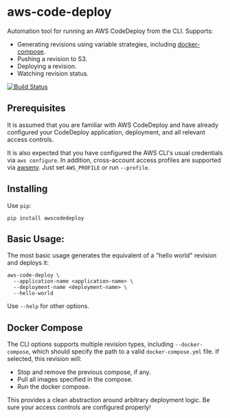 # aws-code-deploy

Automation tool for running an AWS CodeDeploy from the CLI. Supports:

 - Generating revisions using variable strategies, including [docker-compose](https://docs.docker.com/compose/).
 - Pushing a revision to S3.
 - Deploying a revision.
 - Watching revision status.

[![Build Status](https://travis-ci.org/locationlabs/aws-code-deploy.png)](https://travis-ci.org/locationlabs/aws-code-deploy)


## Prerequisites

It is assumed that you are familiar with AWS CodeDeploy and have already configured your CodeDeploy application, deployment,
and all relevant access controls.

It is also expected that you have configured the AWS CLI's usual credentials via `aws configure`. In addition, cross-account
access profiles are supported via [awsenv](https://github.com/locationlabs/awsenv). Just set `AWS_PROFILE` or run `--profile`.


## Installing

Use `pip`:

    pip install awscodedeploy


## Basic Usage:

The most basic usage generates the equivalent of a "hello world" revision and deploys it:

    aws-code-deploy \
	  --application-name <application-name> \
	  --deployment-name <deployment-name> \
	  --hello-world

Use `--help` for other options.


## Docker Compose

The CLI options supports multiple revision types, including `--docker-compose`, which should specify the path to a valid
`docker-compose.yml` file. If selected, this revision will:

 -  Stop and remove the previous compose, if any.
 -  Pull all images specified in the compose.
 -  Run the docker compose.

This provides a clean abstraction around arbitrary deployment logic. Be sure your access controls are configured properly!
